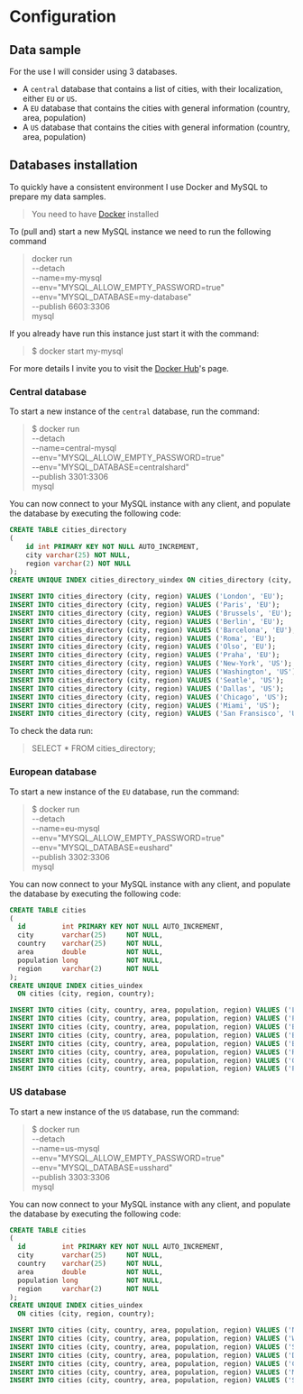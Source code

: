 # Configuration

## Data sample

For the use I will consider using 3 databases.

- A `central` database that contains a list of cities, with their localization, either `EU` or `US`.
- A `EU` database that contains the cities with general information (country, area, population)
- A `US` database that contains the cities with general information (country, area, population)

## Databases installation

To quickly have a consistent environment I use Docker and MySQL to prepare my data samples.

> You need to have [Docker](https://docs.docker.com/install/) installed

To (pull and) start a new MySQL instance we need to run the following command

> docker run \
> --detach \
> --name=my-mysql \
> --env="MYSQL_ALLOW_EMPTY_PASSWORD=true" \
> --env="MYSQL_DATABASE=my-database" \
> --publish 6603:3306 \
> mysql

If you already have run this instance just start it with the command:

 > $ docker start my-mysql

For more details I invite you to visit the [Docker Hub](https://hub.docker.com/r/mysql/mysql-server/)'s page.

### Central database

To start a new instance of the `central` database, run the command:

> $ docker run \
> --detach \
> --name=central-mysql \
> --env="MYSQL_ALLOW_EMPTY_PASSWORD=true" \
> --env="MYSQL_DATABASE=centralshard" \
> --publish 3301:3306 \
> mysql

You can now connect to your MySQL instance with any client, and populate the database by executing the following code:

```sql
CREATE TABLE cities_directory
(
    id int PRIMARY KEY NOT NULL AUTO_INCREMENT,
    city varchar(25) NOT NULL,
    region varchar(2) NOT NULL
);
CREATE UNIQUE INDEX cities_directory_uindex ON cities_directory (city, region);

INSERT INTO cities_directory (city, region) VALUES ('London', 'EU');
INSERT INTO cities_directory (city, region) VALUES ('Paris', 'EU');
INSERT INTO cities_directory (city, region) VALUES ('Brussels', 'EU');
INSERT INTO cities_directory (city, region) VALUES ('Berlin', 'EU');
INSERT INTO cities_directory (city, region) VALUES ('Barcelona', 'EU');
INSERT INTO cities_directory (city, region) VALUES ('Roma', 'EU');
INSERT INTO cities_directory (city, region) VALUES ('Olso', 'EU');
INSERT INTO cities_directory (city, region) VALUES ('Praha', 'EU');
INSERT INTO cities_directory (city, region) VALUES ('New-York', 'US');
INSERT INTO cities_directory (city, region) VALUES ('Washington', 'US');
INSERT INTO cities_directory (city, region) VALUES ('Seatle', 'US');
INSERT INTO cities_directory (city, region) VALUES ('Dallas', 'US');
INSERT INTO cities_directory (city, region) VALUES ('Chicago', 'US');
INSERT INTO cities_directory (city, region) VALUES ('Miami', 'US');
INSERT INTO cities_directory (city, region) VALUES ('San Fransisco', 'US');
```

To check the data run:
> SELECT * FROM cities_directory;

### European database

To start a new instance of the `EU` database, run the command:

> $ docker run \
> --detach \
> --name=eu-mysql \
> --env="MYSQL_ALLOW_EMPTY_PASSWORD=true" \
> --env="MYSQL_DATABASE=eushard" \
> --publish 3302:3306 \
> mysql

You can now connect to your MySQL instance with any client, and populate the database by executing the following code:

```sql
CREATE TABLE cities
(
  id         int PRIMARY KEY NOT NULL AUTO_INCREMENT,
  city       varchar(25)     NOT NULL,
  country    varchar(25)     NOT NULL,
  area       double          NOT NULL,
  population long            NOT NULL,
  region     varchar(2)      NOT NULL
);
CREATE UNIQUE INDEX cities_uindex
  ON cities (city, region, country);

INSERT INTO cities (city, country, area, population, region) VALUES ('London', 'England', 1737.9, 8787892, 'EU');
INSERT INTO cities (city, country, area, population, region) VALUES ('Paris', 'France', 2845, 2206488, 'EU');
INSERT INTO cities (city, country, area, population, region) VALUES ('Brussels', 'Belgium', 161.38, 1175173, 'EU');
INSERT INTO cities (city, country, area, population, region) VALUES ('Berlin', 'Germany', 891.7, 3711930, 'EU');
INSERT INTO cities (city, country, area, population, region) VALUES ('Barcelona', 'Spain', 101.4, 1620809, 'EU');
INSERT INTO cities (city, country, area, population, region) VALUES ('Rome', 'Italy', 1285, 2873874, 'EU');
INSERT INTO cities (city, country, area, population, region) VALUES ('Olso', 'Norway', 480.76, 673469, 'EU');
INSERT INTO cities (city, country, area, population, region) VALUES ('Praha', 'Czech Republic', 496, 1280508, 'EU');
```

### US database

To start a new instance of the `US` database, run the command:

> $ docker run \
> --detach \
> --name=us-mysql \
> --env="MYSQL_ALLOW_EMPTY_PASSWORD=true" \
> --env="MYSQL_DATABASE=usshard" \
> --publish 3303:3306 \
> mysql

You can now connect to your MySQL instance with any client, and populate the database by executing the following code:

```sql
CREATE TABLE cities
(
  id         int PRIMARY KEY NOT NULL AUTO_INCREMENT,
  city       varchar(25)     NOT NULL,
  country    varchar(25)     NOT NULL,
  area       double          NOT NULL,
  population long            NOT NULL,
  region     varchar(2)      NOT NULL
);
CREATE UNIQUE INDEX cities_uindex
  ON cities (city, region, country);

INSERT INTO cities (city, country, area, population, region) VALUES ('New-York', 'United-States', 1213.37, 8622698, 'US');
INSERT INTO cities (city, country, area, population, region) VALUES ('Washington', 'United-States', 177, 693972, 'US');
INSERT INTO cities (city, country, area, population, region) VALUES ('Seatle', 'United-States', 369.2, 713700, 'US');
INSERT INTO cities (city, country, area, population, region) VALUES ('Dallas', 'United-States', 999.3, 1317929, 'US');
INSERT INTO cities (city, country, area, population, region) VALUES ('Chicago', 'United-States', 606.42, 2704958, 'US');
INSERT INTO cities (city, country, area, population, region) VALUES ('Miami', 'United-States', 145.20, 453579, 'US');
INSERT INTO cities (city, country, area, population, region) VALUES ('San Fransisco', 'United-States', 600.59, 884363, 'US');
```